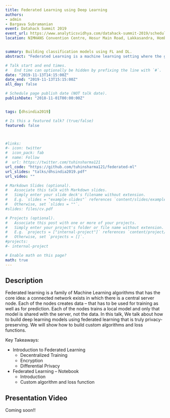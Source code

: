 ```yaml
---
title: Federated Learning using Deep Learning
authors:
- admin
- Bargava Subramanian
event: Datahack Summit 2019
event_url: https://www.analyticsvidhya.com/datahack-summit-2019/schedule/hack-session-secure-and-privacy-preserving-deep-learning-using-federated-learning/
location: NIMHANS Convention Centre, Hosur Main Road, Lakkasandra, Hombegowda Nagar, Bengaluru - 560029, Karnataka, India.


summary: Building classification models using FL and DL.
abstract: "Federated Learning is a machine learning setting where the goal is to train a high-quality centralized model with training data distributed over a large number of clients each with unreliable and relatively slow network connections."

# Talk start and end times.
#   End time can optionally be hidden by prefixing the line with `#`.
date: "2019-11-13T14:15:00Z"
date_end: "2019-11-13T15:15:00Z"
all_day: false

# Schedule page publish date (NOT talk date).
publishDate: "2018-11-01T00:00:00Z"


tags: [dhsindia2019]

# Is this a featured talk? (true/false)
featured: false



#links:
#- icon: twitter
#  icon_pack: fab
#  name: Follow
#  url: https://twitter.com/tuhinsharma121
url_code: "https://github.com/tuhinsharma121/federated-ml"
url_slides: "talks/dhsindia2019.pdf"
url_video: ""

# Markdown Slides (optional).
#   Associate this talk with Markdown slides.
#   Simply enter your slide deck's filename without extension.
#   E.g. `slides = "example-slides"` references `content/slides/example-slides.md`.
#   Otherwise, set `slides = ""`.
#slides: files/cv.pdf

# Projects (optional).
#   Associate this post with one or more of your projects.
#   Simply enter your project's folder or file name without extension.
#   E.g. `projects = ["internal-project"]` references `content/project/deep-learning/index.md`.
#   Otherwise, set `projects = []`.
#projects:
#- internal-project

# Enable math on this page?
math: true
---
```


<h2>Description</h2>

Federated learning is a family of Machine Learning algorithms that has the core idea: a connected network exists in which there is a central server node. Each of the nodes creates data – that has to be used for training as well as for prediction. Each of the nodes trains a local model and only that model is shared with the server, not the data.
In this talk, We talk about how to build deep learning models using federated learning that is truly privacy-preserving. We will show how to build custom algorithms and loss functions.


Key Takeaways:

- Introduction to Federated Learning
    - Decentralized Training
    - Encryption
    - Differential Privacy
- Federated Learning – Notebook
    - Introduction
    - Custom algorithm and loss function


<h2>Presentation Video</h2>

Coming soon!!